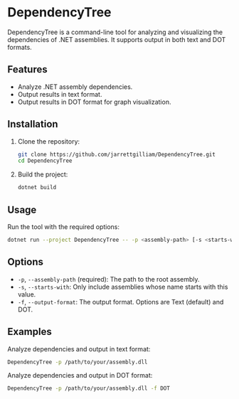 # DependencyTree

DependencyTree is a command-line tool for analyzing and visualizing the dependencies of .NET assemblies. It supports output in both text and DOT formats.

## Features

- Analyze .NET assembly dependencies.
- Output results in text format.
- Output results in DOT format for graph visualization.

## Installation

1. Clone the repository:
    ```sh
    git clone https://github.com/jarrettgilliam/DependencyTree.git
    cd DependencyTree
    ```

2. Build the project:
    ```sh
    dotnet build
    ```

## Usage

Run the tool with the required options:

```sh
dotnet run --project DependencyTree -- -p <assembly-path> [-s <starts-with>] [-f <output-format>]
```

## Options
* `-p`, `--assembly-path` (required): The path to the root assembly.
* `-s`, `--starts-with`: Only include assemblies whose name starts with this value.
* `-f`, `--output-format`: The output format. Options are Text (default) and DOT.

## Examples

Analyze dependencies and output in text format:

```sh
DependencyTree -p /path/to/your/assembly.dll
```

Analyze dependencies and output in DOT format:

```sh
DependencyTree -p /path/to/your/assembly.dll -f DOT
```
